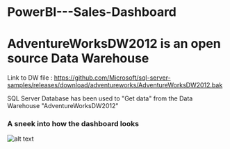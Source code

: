 # PowerBI---Sales-Dashboard

# AdventureWorksDW2012 is an open source Data Warehouse

Link to DW file : https://github.com/Microsoft/sql-server-samples/releases/download/adventureworks/AdventureWorksDW2012.bak

SQL Server Database has been used to "Get data" from the Data Warehouse "AdventureWorksDW2012"
<h3> A sneek into how the dashboard looks</h3>


![alt text](https://github.com/ahhanan07/ahhanan07/PowerBI---Sales-Dashboard/Images/blob/main/AdventureWorks_Dashboard_Snippet.png?raw=true)

